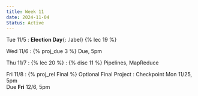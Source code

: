 ```yaml
---
title: Week 11
date: 2024-11-04
Status: Active
---
```


Tue 11/5
: **Election Day**{: .label} {% lec 19 %}

Wed 11/6
: {% proj_due 3 %} Due, 5pm


Thu 11/7
: {% lec 20 %}
: {% disc 11 %} Pipelines, MapReduce

Fri 11/8
: {% proj_rel Final %} Optional Final Project
  : Checkpoint Mon 11/25, 5pm<br/>Due **Fri** 12/6, 5pm
